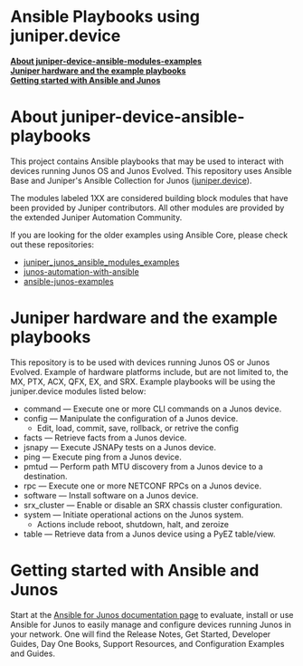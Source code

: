 # Ansible Playbooks using juniper.device 

[**About juniper-device-ansible-modules-examples**](README.md#about-juniper-device-ansible-modules-examples)  
[**Juniper hardware and the example playbooks**](README.md#juniper-hardware-and-the-example-playbooks)  
[**Getting started with Ansible and Junos**](README.md#getting-started-with-ansible-and-junos) 

# About juniper-device-ansible-playbooks

This project contains Ansible playbooks that may be used to interact with devices running Junos OS and Junos Evolved. This repository uses Ansible Base and Juniper's Ansible Collection for Junos ([juniper.device](https://galaxy.ansible.com/ui/repo/published/juniper/device/)). 

The modules labeled 1XX are considered building block modules that have been provided by Juniper contributors. All other modules are provided by the extended Juniper Automation Community. 

If you are looking for the older examples using Ansible Core, please check out these repositories:
 - [juniper_junos_ansible_modules_examples](https://github.com/JNPRAutomate/juniper_junos_ansible_modules_examples)
 - [junos-automation-with-ansible](https://github.com/JNPRAutomate/junos-automation-with-ansible)
 - [ansible-junos-examples](https://github.com/JNPRAutomate/ansible-junos-examples)
 
# Juniper hardware and the example playbooks

 This repository is to be used with devices running Junos OS or Junos Evolved.  Example of hardware platforms include, but are not limited to, the MX, PTX, ACX, QFX, EX, and SRX. Example playbooks will be using the juniper.device modules listed below:

- command — Execute one or more CLI commands on a Junos device.
- config — Manipulate the configuration of a Junos device.
  - Edit, load, commit, save, rollback, or retrive the config
- facts — Retrieve facts from a Junos device.
- jsnapy — Execute JSNAPy tests on a Junos device.
- ping — Execute ping from a Junos device.
- pmtud — Perform path MTU discovery from a Junos device to a destination.
- rpc — Execute one or more NETCONF RPCs on a Junos device.
- software — Install software on a Junos device.
- srx_cluster — Enable or disable an SRX chassis cluster configuration.
- system — Initiate operational actions on the Junos system.
  - Actions include reboot, shutdown, halt, and zeroize
- table — Retrieve data from a Junos device using a PyEZ table/view.

# Getting started with Ansible and Junos

Start at the [Ansible for Junos documentation page](https://www.juniper.net/documentation/product/us/en/ansible-for-junos-os/) to evaluate, install or use Ansible for Junos to easily manage and configure devices running Junos in your network. One will find the Release Notes, Get Started, Developer Guides, Day One Books, Support Resources, and Configuration Examples and Guides. 
